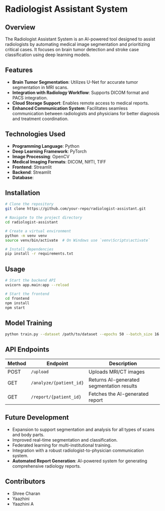 # Radiologist Assistant System

## Overview
The Radiologist Assistant System is an AI-powered tool designed to assist radiologists by automating medical image segmentation and prioritizing critical cases. It focuses on brain tumor detection and stroke case classification using deep learning models.

## Features
- **Brain Tumor Segmentation**: Utilizes U-Net for accurate tumor segmentation in MRI scans.
- **Integration with Radiology Workflow**: Supports DICOM format and PACS integration.
- **Cloud Storage Support**: Enables remote access to medical reports.
- **Enhanced Communication System**: Facilitates seamless communication between radiologists and physicians for better diagnosis and treatment coordination.

## Technologies Used
- **Programming Language**: Python
- **Deep Learning Framework**: PyTorch
- **Image Processing**: OpenCV
- **Medical Imaging Formats**: DICOM, NIfTI, TIFF
- **Frontend**: Streamlit
- **Backend**: Streamlit
- **Database**: 

## Installation
```bash
# Clone the repository
git clone https://github.com/your-repo/radiologist-assistant.git

# Navigate to the project directory
cd radiologist-assistant

# Create a virtual environment
python -m venv venv
source venv/bin/activate  # On Windows use `venv\Scripts\activate`

# Install dependencies
pip install -r requirements.txt
```

## Usage
```bash
# Start the backend API
uvicorn app.main:app --reload

# Start the frontend
cd frontend
npm install
npm start
```

## Model Training
```bash
python train.py --dataset /path/to/dataset --epochs 50 --batch_size 16
```

## API Endpoints
| Method | Endpoint | Description |
|--------|---------|-------------|
| POST | `/upload` | Uploads MRI/CT images |
| GET | `/analyze/{patient_id}` | Returns AI-generated segmentation results |
| GET | `/report/{patient_id}` | Fetches the AI-generated report |

## Future Development
- Expansion to support segmentation and analysis for all types of scans and body parts.
- Improved real-time segmentation and classification.
- Federated learning for multi-institutional training.
- Integration with a robust radiologist-to-physician communication system.
- **Automated Report Generation**: AI-powered system for generating comprehensive radiology reports.

## Contributors
- Shree Charan
- Yaazhini
- Yaazhini A



